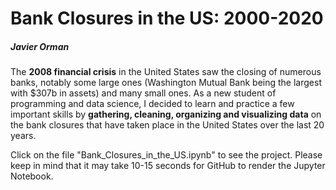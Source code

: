 # Bank Closures in the US: 2000-2020

##### Javier Orman

The **2008 financial crisis** in the United States saw the closing of numerous banks, notably some large ones (Washington Mutual Bank being the largest with $307b in assets) and many small ones. 
As a new student of programming and data science, I decided to learn and practice a few important skills by **gathering, cleaning, organizing and visualizing data** on the bank closures that have taken place in the United States over the last 20 years.

Click on the file "Bank_Closures_in_the_US.ipynb" to see the project. Please keep in mind that it may take 10-15 seconds for GitHub to render the Jupyter Notebook.